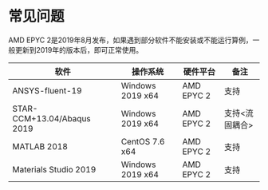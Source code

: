 # 常见问题

AMD EPYC 2是2019年8月发布，如果遇到部分软件不能安装或不能运行算例，一般更新到2019年的版本后，即可正常使用。

| 软件                       | 操作系统         |  硬件平台   | 备注       |
| ------------------------- | ----------------| ----------| -----------|
| ANSYS-fluent-19           | Windows 2019 x64| AMD EPYC 2|支持         |
| STAR-CCM+13.04/Abaqus 2019| Windows 2019 x64| AMD EPYC 2|支持<流固耦合>|
| MATLAB 2018               | CentOS 7.6 x64  | AMD EPYC 2|支持         |
| Materials Studio 2019     | Windows 2019 x64| AMD EPYC 2| 支持        |

